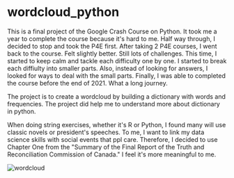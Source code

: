 # wordcloud_python
This is a final project of the Google Crash Course on Python. It took me a year to complete the course because it's hard to me. Half way through, I decided to stop and took the P4E first. After taking 2 P4E courses, I went back to the course. Felt slightly better. Still lots of challenges. This time, I started to keep calm and tackle each difficulty one by one.  I started to break each diffiulty into smaller parts.  Also, instead of looking for answers, I looked for ways to deal with the small parts. Finally, I was able to completed the course before the end of 2021. What a long journey.  
 
The project is to create a wordcloud by building a dictionary with words and frequencies. The project did help me to understand more about dictionary in python.

When doing string exercises, whether it's R or Python, I found many will use classic novels or president's speeches. To me, I want to link my data science skills with social events that ppl care.  Therefore, I decided to use Chapter One from the "Summary of the Final Report of the Truth and Reconciliation Commission of Canada." I feel it's more meaningful to me.

![wordcloud](https://user-images.githubusercontent.com/82190225/147516023-d2bfb277-c487-4525-bc32-ddc48772eee3.png)
